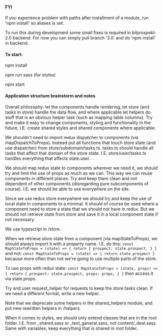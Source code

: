#### FYI

If you experience problem with paths after installment of a module, run 'npm install' so aliases is set.

To run this during development some small fixes is required in bilprospekt-2.0 backend. For now you can simply pull branch '3.0' and do 'npm install' in backend.

#### To start:

npm install

npm run sass (for styles)

npm start

#### Application structure brainstorm and notes

Overall philosophy: let the components handle rendering, let store (and tasks in store) handle the data flow, and where applicable let helpers do stuff that is an obvious helper task (such as mapping table columns). Try and make it easy to change components, styling and functionality in the future, I.E. create shared styles and shared components where applicable.

We shouldn't need to import redux dispatcher to components (via mapDispatchToProps). Instead put all functions that touch store state (and use dispatcher) from store/subdomain/tasks.ts. tasks.ts should handle all tasks that affect that domain of the store state. I.E. store/user/tasks.ts handles everything that affects state.user.

We should map redux state to components wherever we need it, we should try and limit the use of props as much as we can. This way we can reuse components in different places. Try and keep them clean and not dependent of other components (disregarding pure subcomponents of course). I.E. we should be able to use <Events/> everywhere on the site.

Since we use redux store everywhere we should try and keep the use of local state in components to a minimal. It should of course be used where a component need to store a state that we should not have in redux. But we should not retrieve state from store and save it in a local component state if not necessary.

We use typescript in /store.

When we retrieve store state from a component (via mapStateToProps), we should always import it with a property name. I.E. do this:
`const MapStateToProps = (state) => {
    return {
        prospect: state.prospect,
    }
}`
and not:
`const MapStateToProps = (state) => {
     return state.prospect
 }` 
because more often than not we're going to use multiple parts of the store.

To use props with redux state:
`const MapStateToProps = (state, props) => {
    return {
        prospect: state.prospect,
        props: props,
    }
}`
then access it via state.props.

Try and user request_helper for requests to keep the store tasks clean. If we need a different format, write a new helper.

Note that we deprecate some helpers in the shared_helpers module, and put new rewritten helpers in /helpers. 

When it comes to styles, we should only extend classes that are in the root folder. I.E. from _shared.sass or _text_general.sass, not content/_deal.sass. Same with variables, keep everything that is shared in root folder.
